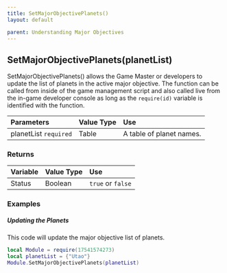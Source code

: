 ```yaml
---
title: SetMajorObjectivePlanets()
layout: default

parent: Understanding Major Objectives
---
```

<h2>SetMajorObjectivePlanets(planetList)</h2>

SetMajorObjectivePlanets() allows the Game Master or developers to update the list of planets in the active major objective. The function can be called from inside of the game management script and also called live from the in-game developer console as long as the `require(id)` variable is identified with the function.

| Parameters     | Value Type | Use          |
|:---------------|:-----------|:-------------|
| planetList `required` | Table     | A table of planet names. |

<h3>Returns</h3>

| Variable     | Value Type | Use          |
|:---------------|:-----------|:-------------|
| Status | Boolean     | `true` or `false` |

<h3>Examples</h3>

<h5>Updating the Planets</h5>
This code will update the major objective list of planets.

```lua
local Module = require(17541574273)
local planetList = {"Utao"}
Module.SetMajorObjectivePlanets(planetList)
```
